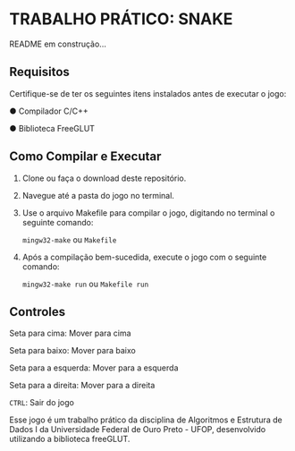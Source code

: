 # TRABALHO PRÁTICO: SNAKE

README em construção...

## Requisitos

Certifique-se de ter os seguintes itens instalados antes de executar o jogo:

  ● Compilador C/C++
  
  ● Biblioteca FreeGLUT

## Como Compilar e Executar

  1. Clone ou faça o download deste repositório.

  2. Navegue até a pasta do jogo no terminal.

  3. Use o arquivo Makefile para compilar o jogo, digitando no terminal o seguinte comando:

     ```mingw32-make``` ou ```Makefile```
  
  5. Após a compilação bem-sucedida, execute o jogo com o seguinte comando:

     ```mingw32-make run``` ou ```Makefile run```

## Controles

Seta para cima: Mover para cima

Seta para baixo: Mover para baixo

Seta para a esquerda: Mover para a esquerda

Seta para a direita: Mover para a direita

```CTRL```: Sair do jogo

Esse jogo é um trabalho prático da disciplina de Algoritmos e Estrutura de Dados I da Universidade Federal de Ouro Preto - UFOP, desenvolvido utilizando a biblioteca freeGLUT.

